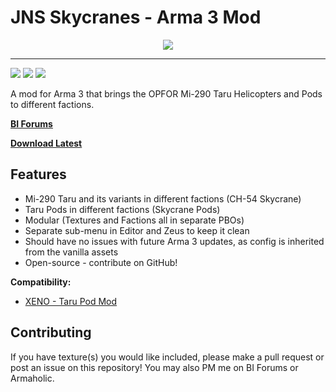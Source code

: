 JNS Skycranes - Arma 3 Mod
================
<p align="center">
  <img src="https://raw.githubusercontent.com/jonpas/JNS_Skycranes/master/.dev/Images/jns_skycranes.jpg" />
</p>

---

[![](https://img.shields.io/badge/Version-2.0.1-blue.svg?style=flat-square)](https://github.com/jonpas/JNS_Skycranes/releases) [![](https://img.shields.io/badge/License-APL--SA-red.svg?style=flat-square)](https://github.com/jonpas/JNS_Skycranes/blob/master/LICENSE.md) [![](https://img.shields.io/github/issues/jonpas/JNS_Skycranes.svg?style=flat-square)](https://github.com/jonpas/JNS_Skycranes/issues)

A mod for Arma 3 that brings the OPFOR Mi-290 Taru Helicopters and Pods to different factions.

**[BI Forums](http://forums.bistudio.com/showthread.php?186479-JNS-Skycranes-%28NATO-Taru-Helicopters%29)**

**[Download Latest](https://github.com/jonpas/JNS_Skycranes/releases/latest)**

## Features

*   Mi-290 Taru and its variants in different factions (CH-54 Skycrane)
*   Taru Pods in different factions (Skycrane Pods)
*   Modular (Textures and Factions all in separate PBOs)
*   Separate sub-menu in Editor and Zeus to keep it clean
*   Should have no issues with future Arma 3 updates, as config is inherited from the vanilla assets
*   Open-source - contribute on GitHub!

**Compatibility:**

*   [XENO - Taru Pod Mod](http://forums.bistudio.com/showthread.php?186272-XENO-Taru-Pod-Mod)

## Contributing

If you have texture(s) you would like included, please make a pull request or post an issue on this repository! You may also PM me on BI Forums or Armaholic.

